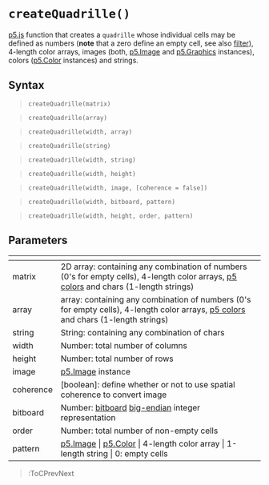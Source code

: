 # `createQuadrille()`

[p5.js](https://p5js.org/) function that creates a `quadrille` whose individual cells may be defined as numbers (**note** that a zero define an empty cell, see also [filter](/docs/cv/filter)), 4-length color arrays, images (both, [p5.Image](https://p5js.org/reference/#/p5.Image) and [p5.Graphics](https://p5js.org/reference/#/p5.Graphics) instances), colors ([p5.Color](https://p5js.org/reference/#/p5.Color) instances) and strings.

## Syntax

> `createQuadrille(matrix)`

> `createQuadrille(array)`

> `createQuadrille(width, array)`

> `createQuadrille(string)`

> `createQuadrille(width, string)`

> `createQuadrille(width, height)`

> `createQuadrille(width, image, [coherence = false])`

> `createQuadrille(width, bitboard, pattern)`

> `createQuadrille(width, height, order, pattern)`

## Parameters

| <!-- -->  | <!-- -->                                                                                                                                                                      |
|-----------|-------------------------------------------------------------------------------------------------------------------------------------------------------------------------------|
| matrix    | 2D array: containing any combination of numbers (0's for empty cells), 4-length color arrays, [p5 colors](https://p5js.org/reference/#/p5.Color) and chars (1-length strings) |
| array     | array: containing any combination of numbers (0's for empty cells), 4-length color arrays, [p5 colors](https://p5js.org/reference/#/p5.Color) and chars (1-length strings)    |
| string    | String: containing any combination of chars                                                                                                                                   |
| width     | Number: total number of columns                                                                                                                                               |
| height    | Number: total number of rows                                                                                                                                                  |
| image     | [p5.Image](https://p5js.org/reference/#/p5.Image) instance                                                                                                                    |
| coherence | [boolean]: define whether or not to use spatial coherence to convert image                                                                                                    |
| bitboard  | Number: [bitboard](https://en.wikipedia.org/wiki/Bitboard) [big-endian](https://en.wikipedia.org/wiki/Endianness) integer representation                                      |
| order     | Number: total number of non-empty cells                                                                                                                                       |
| pattern   | [p5.Image](https://p5js.org/reference/#/p5.Image) \| [p5.Color](https://p5js.org/reference/#/p5.Color) \| 4-length color array \| 1-length string \| 0: empty cells           |

> :ToCPrevNext